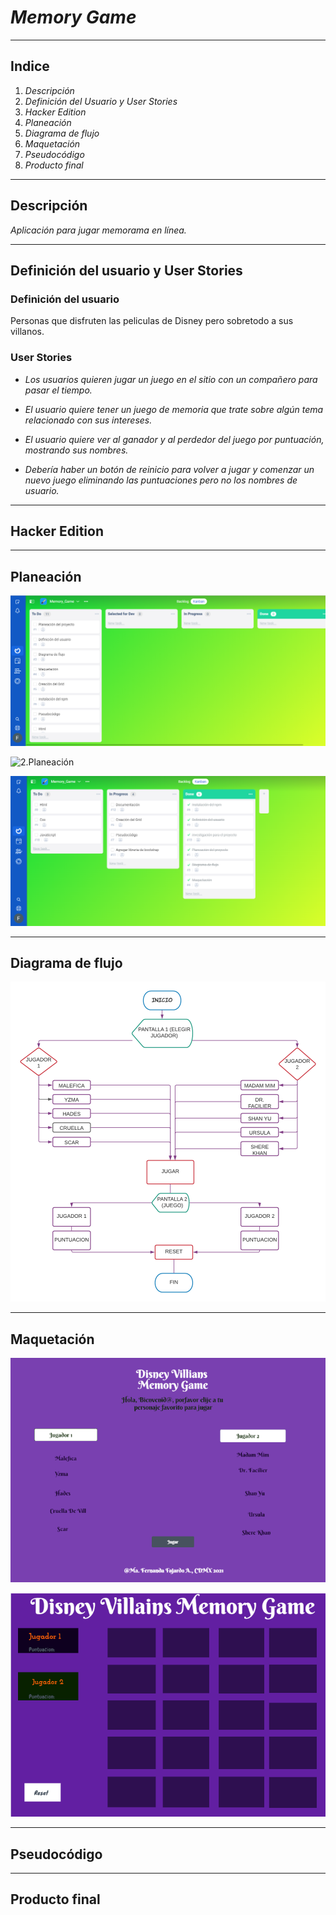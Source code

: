 # _Memory Game_

----

## Indice

1. _Descripción_
2. _Definición del Usuario y User Stories_
3. _Hacker Edition_
4. _Planeación_
5. _Diagrama de flujo_
6. _Maquetación_
7. _Pseudocódigo_
8. _Producto final_

----

## **Descripción**

_Aplicación para jugar memorama en línea._

----

## **Definición del usuario y User Stories**

### **Definición del usuario**

Personas que disfruten las peliculas de Disney pero sobretodo a sus villanos.

### **User Stories**

* _Los usuarios quieren jugar un juego en el sitio con un compañero para pasar el tiempo._

* _El usuario quiere tener un juego de memoria que trate sobre algún tema relacionado con sus intereses._

* _El usuario quiere ver al ganador y al perdedor del juego por puntuación, mostrando sus nombres._

* _Debería haber un botón de reinicio para volver a jugar y comenzar un nuevo juego eliminando las puntuaciones pero no los nombres de usuario._

----

## **Hacker Edition**

----

## **Planeación**

![1.Planeación](./Data/assets/Planeacion1.png)

![2.Planeación](./Data/assets/Planeación2.png)

![3.Planeación](./Data/assets/Planeacion3.png)

----

## **Diagrama de flujo**

![Diagrama](./Data/assets/Memory_Game.png)

----

## **Maquetación**

![Maquetación](./Data/assets/Maquet2.png)

![Maquetacion](./Data/assets/Maquet1.png)

----

## **Pseudocódigo**

----

## **Producto final**
